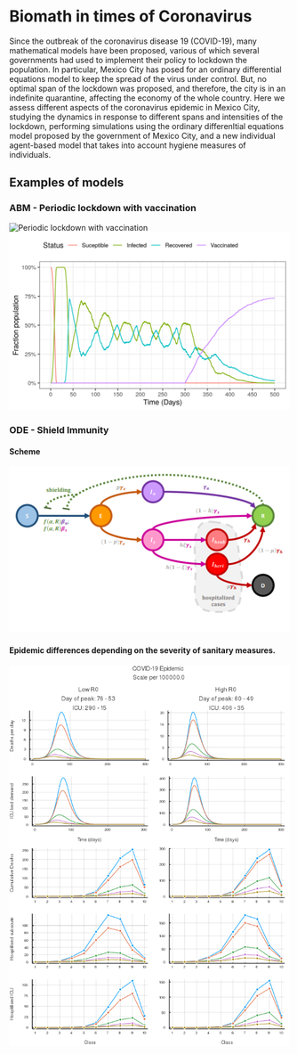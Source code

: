 # Biomath in times of Coronavirus

Since the outbreak of the coronavirus disease 19 (COVID-19), many mathematical models have been proposed, various of which several governments had used to implement their policy to lockdown the population. In particular, Mexico City has posed for an ordinary differential equations model to keep the spread of the virus under control. But, no optimal span of the lockdown was proposed, and therefore, the city is in an indefinite quarantine, affecting the economy of the whole country. Here we assess different aspects of the coronavirus epidemic in Mexico City, studying the dynamics in response to different spans and intensities of the lockdown, performing simulations using the ordinary differenltial equations model proposed by the government of Mexico City, and a new individual agent-based model that takes into account hygiene measures of individuals.

## Examples of models
### ABM - Periodic lockdown with vaccination

![Periodic lockdown with vaccination](./plots/social_distancing/periodic_lockdown_with_vaccination_slow_β=50-50.gif)
![Example of SIRV results](plots/social_distancing/fraction_isolated=0.5_interval_between_locks=336_nsteps=12000_periodic_lockdown=true_start_lockdown=720_start_vaccination=7200_stop_lockdown_after=720_βmax=4_βmin=0.png)

### ODE - Shield Immunity

#### Scheme
![](./plots/shield_immunity/scheme.png)

#### Epidemic differences depending on the severity of sanitary measures.
![](./plots/shield_immunity/covid_epidemic_US-UK.jpg.png)
